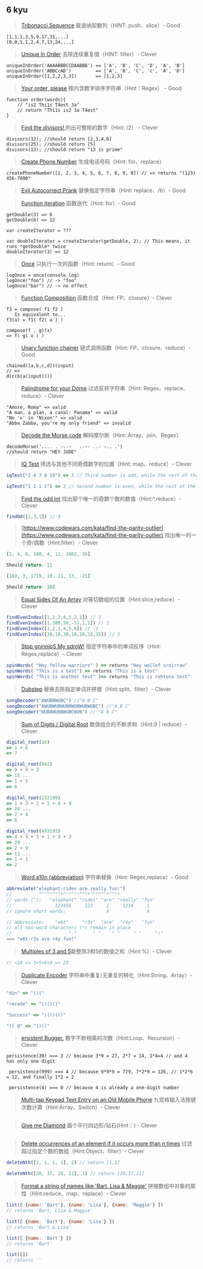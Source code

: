 
## 6 kyu


> [Tribonacci Sequence](https://www.codewars.com/kata/556deca17c58da83c00002db) 斐波纳契数列（HINT: push、slice）- Good

```
[1,1,1,3,5,9,17,31,...]
[0,0,1,1,2,4,7,13,24,...]
```

> [Unique In Order](https://www.codewars.com/kata/54e6533c92449cc251001667) 去除连续重复值（HINT: filter）- Clever

```
uniqueInOrder('AAAABBBCCDAABBB') == ['A', 'B', 'C', 'D', 'A', 'B']
uniqueInOrder('ABBCcAD')         == ['A', 'B', 'C', 'c', 'A', 'D']
uniqueInOrder([1,2,2,3,3])       == [1,2,3]
```

> [Your order, please](https://www.codewars.com/kata/55c45be3b2079eccff00010f) 按内含数字排序字符串（Hint：Regex） - Good

```
function order(words){
	// "is2 Thi1s T4est 3a"
	// return "Thi1s is2 3a T4est"
}
```

> [Find the divisors!
](https://www.codewars.com/kata/544aed4c4a30184e960010f4) 列出可整除的数字（Hint: /2） - Clever

```
divisors(12); //should return [2,3,4,6]
divisors(25); //should return [5]
divisors(13); //should return "13 is prime"
```

> [Create Phone Number](https://www.codewars.com/kata/525f50e3b73515a6db000b83) 生成电话号码（Hint: for、replace）

```
createPhoneNumber([1, 2, 3, 4, 5, 6, 7, 8, 9, 0]) // => returns "(123) 456-7890"
```

> [Evil Autocorrect Prank](https://www.codewars.com/kata/538ae2eb7a4ba8c99b000439) 替换指定字符串（Hint: replace、/b）- Good


> [Function iteration](https://www.codewars.com/kata/54b679eaac3d54e6ca0008c9) 函数迭代（Hint: for）- Good

```
getDouble(3) => 6
getDouble(6) => 12

var createIterator = ???

var doubleIterator = createIterator(getDouble, 2); // This means, it runs *getDouble* twice
doubleIterator(3) => 12
```

> [Once](https://www.codewars.com/kata/5307ff5b588fe6d7000000a5) 只执行一次的函数（Hint: return）- Good

```
logOnce = once(console.log)
logOnce("foo") // -> "foo"
logOnce("bar") // -> no effect
```

> [Function Composition](https://www.codewars.com/kata/5421c6a2dda52688f6000af8) 函数合成（Hint: FP、closure）- Clever

```
f3 = compose( f1 f2 )
   Is equivalent to...
f3(a) = f1( f2( a ) )

compose(f , g)(x)
=> f( g( x ) )
```

> [Unary function chainer](https://www.codewars.com/kata/54ca3e777120b56cb6000710) 链式调用函数（Hint: FP、closure、reduce）- Good

```
chained([a,b,c,d])(input)
// =>
d(c(b(a(input))))
```

> [Palindrome for your Dome](https://www.codewars.com/kata/53046ceefe87e4905e00072a) 过滤反转字符串（Hint: Regex、replace、reduce）- Clever

```
"Amore, Roma" => valid
"A man, a plan, a canal: Panama" => valid
"No 'x' in 'Nixon'" => valid
"Abba Zabba, you're my only friend" => invalid
```

> [Decode the Morse code](https://www.codewars.com/kata/54b724efac3d5402db00065e) 解码摩尔斯（Hint: Array、join、Regex）

```
decodeMorse('.... . -.--   .--- ..- -.. .')
//should return "HEY JUDE"
```

> [IQ Test](https://www.codewars.com/kata/iq-test) 筛选与其他不同奇偶数字的位置（Hint: map、reduce）- Clever

```js
iqTest("2 4 7 8 10") => 3 // Third number is odd, while the rest of the numbers are even

iqTest("1 2 1 1") => 2 // Second number is even, while the rest of the numbers are odd
```

> [Find the odd int](https://www.codewars.com/kata/find-the-odd-int) 找出那个唯一的奇数个数的数值（Hint:\^,reduce）- Clever

```js
findOd([1,3,1]) // 3
```

> [https://www.codewars.com/kata/find-the-parity-outlier](https://www.codewars.com/kata/find-the-parity-outlier) 找出唯一的一个奇/偶数（Hint:filter）- Clever

```js
[2, 4, 0, 100, 4, 11, 2602, 36]

Should return: 11

[160, 3, 1719, 19, 11, 13, -21]

Should return: 160
```

> [Equal Sides Of An Array](https://www.codewars.com/kata/equal-sides-of-an-array) 对等切数组的位置（Hint:slice,reduce）- Clever

```js
findEvenIndex([1,2,3,4,3,2,1]) // 3
findEvenIndex([1,100,50,-51,1,1]) // 1
findEvenIndex([1,2,3,4,5,6]) // -1
findEvenIndex([20,10,30,10,10,15,35]) // 3
```

> [Stop gninnipS My sdroW!](https://www.codewars.com/kata/stop-gninnips-my-sdrow) 指定字符串中的单词反序（Hint: Regex,replace）- Clever

```js
spinWords( "Hey fellow warriors" ) => returns "Hey wollef sroirraw" 
spinWords( "This is a test") => returns "This is a test" 
spinWords( "This is another test" )=> returns "This is rehtona test"
```

> [Dubstep](https://www.codewars.com/kata/dubstep) 替换去除指定单词并拼接（Hint:split、filter）- Clever

```js
songDecoder("AWUBBWUBC") //"A B C"
songDecoder("AWUBWUBWUBBWUBWUBWUBC") //"A B C"
songDecoder("WUBAWUBBWUBCWUB") // "A B C"
```

> [Sum of Digits / Digital Root](https://www.codewars.com/kata/541c8630095125aba6000c00) 数值组合的不断求和（Hint:9 | reduce）- Clever

```js
digital_root(16)
=> 1 + 6
=> 7

digital_root(942)
=> 9 + 4 + 2
=> 15 ...
=> 1 + 5
=> 6

digital_root(132189)
=> 1 + 3 + 2 + 1 + 8 + 9
=> 24 ...
=> 2 + 4
=> 6

digital_root(493193)
=> 4 + 9 + 3 + 1 + 9 + 3
=> 29 ...
=> 2 + 9
=> 11 ...
=> 1 + 1
=> 2
```

> [Word a10n (abbreviation)](https://www.codewars.com/kata/word-a10n-abbreviation) 字符串替换（Hint: Regex,replace）- Good

```js
abbreviate("elephant-rides are really fun!")
//          ^^^^^^^^*^^^^^*^^^*^^^^^^*^^^*
// words (^):   "elephant" "rides" "are" "really" "fun"
//                123456     123     1     1234     1
// ignore short words:               X              X

// abbreviate:    "e6t"     "r3s"  "are"  "r4y"   "fun"
// all non-word characters (*) remain in place
//                     "-"      " "    " "     " "     "!"
=== "e6t-r3s are r4y fun!"
```

> [Multiples of 3 and 5](https://www.codewars.com/kata/multiples-of-3-and-5)能整除3和5的数值之和（Hint:%）- Clever

```js
// <10 => 3+5+6+9 => 23
```

> [Duplicate Encoder](https://www.codewars.com/kata/54b42f9314d9229fd6000d9c) 字符串中重复/无重复的转化（Hint:String、Array）- Clever

```js
"din" => "((("

"recede" => "()()()"

"Success" => ")())())"

"(( @" => "))(("
```

> [ersistent Bugger.](https://www.codewars.com/kata/55bf01e5a717a0d57e0000ec) 数字不断相乘的次数（Hint:Loop、Recursion）- Clever

```
persistence(39) === 3 // because 3*9 = 27, 2*7 = 14, 1*4=4 // and 4 has only one digit

 persistence(999) === 4 // because 9*9*9 = 729, 7*2*9 = 126, // 1*2*6 = 12, and finally 1*2 = 2

 persistence(4) === 0 // because 4 is already a one-digit number
```


> [Multi-tap Keypad Text Entry on an Old Mobile Phone](https://www.codewars.com/kata/54a2e93b22d236498400134b) 九宫格输入法按键次数计算（Hint:Array、Switch）- Clever

```

```

> [Give me Diamond](https://www.codewars.com/kata/give-me-diamond) 画个平行四边形/钻石(Hint：) - Clever

```

```

> [Delete occurrences of an element if it occurs more than n times](https://www.codewars.com/kata/delete-occurrences-of-an-element-if-it-occurs-more-than-n-times) 过滤超过指定个数的数组（Hint:Object、filter）- Clever

```js
deleteNth([1, 1, 1, 1], 2) // return [1,1]

deleteNth([20, 37, 20, 21], 1) // return [20,37,21]
```

> [Format a string of names like 'Bart, Lisa & Maggie'](https://www.codewars.com/kata/53368a47e38700bd8300030d/solutions/javascript) 拼接数组中对象的属性（Hint:reduce、map、replace）- Clever

```js
list([ {name: 'Bart'}, {name: 'Lisa'}, {name: 'Maggie'} ])// returns 'Bart, Lisa & Maggie'list([ {name: 'Bart'}, {name: 'Lisa'} ])// returns 'Bart & Lisa'list([ {name: 'Bart'} ])// returns 'Bart'list([])// returns ''

```
